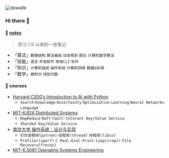 ![dowalle](https://github-readme-stats.vercel.app/api?username=doongz&repo=notes&show_icons=true&include_all_commits=true&hide=contribs&theme=solarized-light)

### Hi there 👋

#### 📖 [notes](https://github.com/doongz/notes)

> 学习 CS 以来的一些笔记

- 「算法」`数据结构`  `算法基础`  `动态规划`  `图论`  `计算机数学算法`
- 「技能」`语言`  `开发软件`  `常用CLI`  `写作`
- 「知识」`计算机组成`  `操作系统`  `计算机网络`  `数据&存储`
- 「数学」`微积分`  `线性代数`

#### 📗 courses

- [Harvard CS50’s Introduction to AI with Python](https://github.com/doongz/cs50-ai)
  - `Search`  `Knowledge`  `Uncertainty`  `Optimization`  `Learning`  `Neural Networks`  `Language`
- [MIT-6.824 Distributed Systems](https://github.com/doongz/mit-6.824)
  - `MapReduce`  `Raft`  `Fault-tolerant Key/Value Service`
  - `Sharded Key/Value Service`
- [南京大学 操作系统：设计与实现](https://github.com/doongz/os-workbench)
  - `打印进程树(pstree)`  `线程库(thread)`  `协程库(libco)`
  - `Profiler(sperf)`  `C Real-Eval-Print-Loop(crepl)`  `File Recovery(frecov)`
- [MIT-6.S081 Operating Systems Engineering](https://github.com/doongz/mit-6.s081)

<!--
**dowalle/dowalle** is a ✨ _special_ ✨ repository because its `README.md` (this file) appears on your GitHub profile.

Here are some ideas to get you started:

- 🔭 I’m currently working on ...
- 🌱 I’m currently learning ...
- 👯 I’m looking to collaborate on ...
- 🤔 I’m looking for help with ...
- 💬 Ask me about ...
- 📫 How to reach me: ...
- 😄 Pronouns: ...
- ⚡ Fun fact: ...
-->
